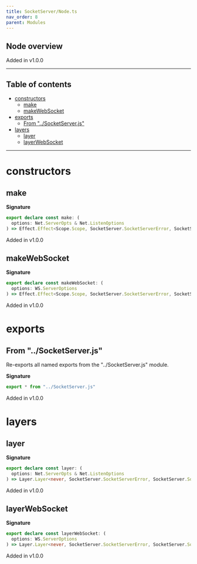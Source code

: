 ```yaml
---
title: SocketServer/Node.ts
nav_order: 8
parent: Modules
---
```


## Node overview

Added in v1.0.0

---

<h2 class="text-delta">Table of contents</h2>

- [constructors](#constructors)
  - [make](#make)
  - [makeWebSocket](#makewebsocket)
- [exports](#exports)
  - [From "../SocketServer.js"](#from-socketserverjs)
- [layers](#layers)
  - [layer](#layer)
  - [layerWebSocket](#layerwebsocket)

---

# constructors

## make

**Signature**

```ts
export declare const make: (
  options: Net.ServerOpts & Net.ListenOptions
) => Effect.Effect<Scope.Scope, SocketServer.SocketServerError, SocketServer.SocketServer>
```

Added in v1.0.0

## makeWebSocket

**Signature**

```ts
export declare const makeWebSocket: (
  options: WS.ServerOptions
) => Effect.Effect<Scope.Scope, SocketServer.SocketServerError, SocketServer.SocketServer>
```

Added in v1.0.0

# exports

## From "../SocketServer.js"

Re-exports all named exports from the "../SocketServer.js" module.

**Signature**

```ts
export * from "../SocketServer.js"
```

Added in v1.0.0

# layers

## layer

**Signature**

```ts
export declare const layer: (
  options: Net.ServerOpts & Net.ListenOptions
) => Layer.Layer<never, SocketServer.SocketServerError, SocketServer.SocketServer>
```

Added in v1.0.0

## layerWebSocket

**Signature**

```ts
export declare const layerWebSocket: (
  options: WS.ServerOptions
) => Layer.Layer<never, SocketServer.SocketServerError, SocketServer.SocketServer>
```

Added in v1.0.0
